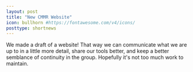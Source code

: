 ```yaml
---
layout: post
title: "New CMMR Website"
icon: bullhorn #https://fontawesome.com/v4/icons/
posttype: shortnews
---
```


We made a draft of a website! That way we can communicate what we are up to in a little more detail, share our tools better, and keep a better semblance of continuity in the group. Hopefully it's not too much work to maintain.
